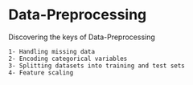﻿# Data-Preprocessing
  Discovering the keys of Data-Preprocessing
  
    1- Handling missing data
    2- Encoding categorical variables    
    3- Splitting datasets into training and test sets    
    4- Feature scaling 
